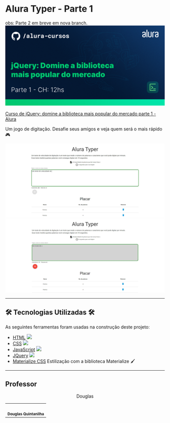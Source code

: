 # Alura Typer - Parte 1
obs: Parte 2 em breve em nova branch.  
<img src=./public/img/template.png>

[Curso de jQuery: domine a biblioteca mais popular do mercado parte 1 - Alura](https://cursos.alura.com.br/course/jquery-a-biblioteca-do-mercado)

Um jogo de digitação. Desafie seus amigos e veja quem será o mais rápido 🎮  

<img src=./public/img/tela-ativada.jpg>
<img src=./public/img/tela-desativada.jpg>


---

## 🛠 Tecnologias Utilizadas 🛠

As seguintes ferramentas foram usadas na construção deste projeto:

- [HTML](https://developer.mozilla.org/pt-BR/docs/Web/HTML) ![](https://img.shields.io/badge/--FAFAFF.svg?style=flat&logoColor=E34F26&logo=html5)
- [CSS](https://www.w3schools.com/cssref/) ![](https://img.shields.io/badge/--FAFAFF.svg?style=flat&logoColor=1572b6&logo=css3)
- [JavaScript](https://developer.mozilla.org/pt-BR/docs/Web/JavaScript) ![](https://img.shields.io/badge/--0D0D0D.svg?style=flat&logoColor=F7DF1E&logo=javascript)
- [JQuery](https://jquery.com/) ![](https://img.shields.io/badge/--FAFAFF.svg?style=flat&logoColor=1572b6&logo=jquery)
- [Materialize CSS](https://materializecss.com/) Estilização com a biblioteca Materialize  🖌️

---

## Professor

<div align="center">
    <p align="center" src="https://github.com/douglasquintanilha">Douglas</p>
    <table>
        <tr>
            <td align="center"><a href="https://cursos.alura.com.br/user/douglasquintanilha"><img style="border-radius: 50%;" src="https://avatars.githubusercontent.com/douglasquintanilha" width="100px;" alt=""/><br /><sub><b>Douglas Quintanilha</b></sub></a><br/><a href="https://github.com/douglasquintanilha" title="Alura"></a></td>
        </tr>
    </table>
</div>

